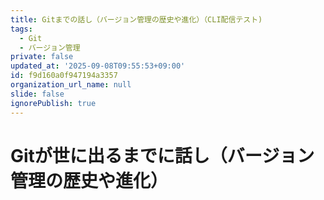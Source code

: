 ```yaml
---
title: Gitまでの話し（バージョン管理の歴史や進化）（CLI配信テスト)
tags:
  - Git
  - バージョン管理
private: false
updated_at: '2025-09-08T09:55:53+09:00'
id: f9d160a0f947194a3357
organization_url_name: null
slide: false
ignorePublish: true
---
```

# Gitが世に出るまでに話し（バージョン管理の歴史や進化）

